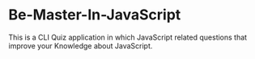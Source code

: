# Be-Master-In-JavaScript
This is a CLI Quiz application in which JavaScript related questions that improve your Knowledge about JavaScript. 
